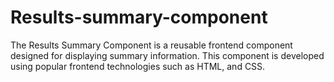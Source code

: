 # Results-summary-component
The Results Summary Component is a reusable frontend component designed for displaying summary information. This component is developed using popular frontend technologies such as HTML, and CSS.  
